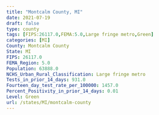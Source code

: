 ```yaml
---
title: "Montcalm County, MI"
date: 2021-07-19
draft: false
type: county
tags: [FIPS:26117.0,FEMA:5.0,Large fringe metro,Green]
categories: [MI]
County: Montcalm County
State: MI
FIPS: 26117.0
FEMA_Region: 5.0
Population: 63888.0
NCHS_Urban_Rural_Classification: Large fringe metro
Tests_in_prior_14_days: 931.0
Fourteen_day_test_rate_per_100000: 1457.0
Percent_Positivity_in_prior_14_days: 0.01
Level: Green
url: /states/MI/montcalm-county
---
```



